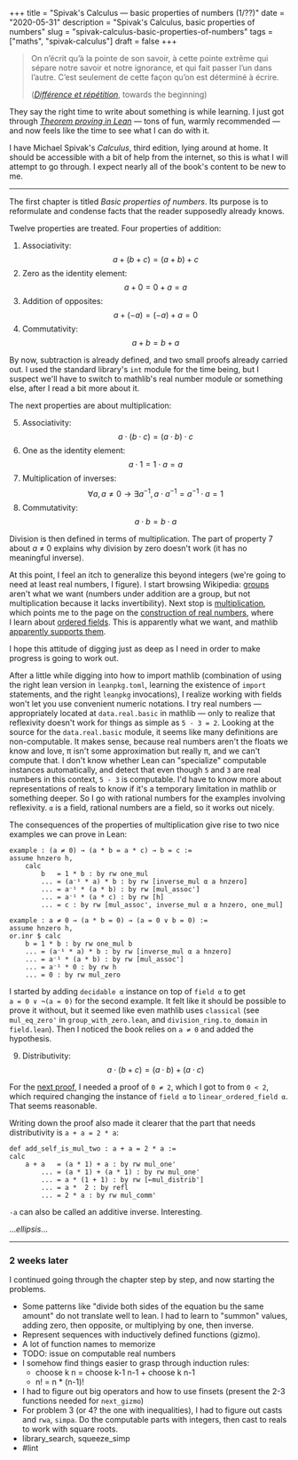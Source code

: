 +++
title = "Spivak's Calculus — basic properties of numbers (1/??)"
date = "2020-05-31"
description = "Spivak's Calculus, basic properties of numbers"
slug = "spivak-calculus-basic-properties-of-numbers"
tags = ["maths", "spivak-calculus"]
draft = false
+++

> On n’écrit qu’à la pointe de son savoir, à cette pointe extrême qui sépare
> notre savoir et notre ignorance, et qui fait passer l’un dans l’autre. C’est
> seulement de cette façon qu’on est déterminé à écrire.
>
> ([_Différence et
> répétition_](https://en.wikipedia.org/wiki/Difference_and_Repetition), towards
> the beginning)

They say the right time to write about something is while learning. I just got
through [_Theorem proving in
Lean_](https://leanprover.github.io/theorem_proving_in_lean/) — tons of fun,
warmly recommended — and now feels like the time to see what I can do with it.

I have Michael Spivak's _Calculus_, third edition, lying around at home. It
should be accessible with a bit of help from the internet, so this is what
I will attempt to go through. I expect nearly all of the book's content to be
new to me.

---

The first chapter is titled _Basic properties of numbers_. Its purpose is to
reformulate and condense facts that the reader supposedly already knows.

Twelve properties are treated. Four properties of addition:

1. Associativity: $$ a + (b + c) = (a + b) + c $$
2. Zero as the identity element: $$ a + 0 = 0 + a = a $$
3. Addition of opposites: $$ a + (-a) = (-a) + a = 0 $$
4. Commutativity: $$ a + b = b + a $$

By now, subtraction is already defined, and two small proofs already carried
out. I used the standard library's `int` module for the time being, but
I suspect we'll have to switch to mathlib's real number module or something
else, after I read a bit more about it.

The next properties are about multiplication:

5. Associativity: $$ a \cdot (b \cdot c) = (a \cdot b) \cdot c $$
6. One as the identity element: $$ a \cdot 1 = 1 \cdot a = a $$
7. Multiplication of inverses:
$$ \forall a, a ≠ 0 \to \exists a^{-1}, a \cdot a^{-1} = a^{-1} \cdot a = 1 $$
8. Commutativity: $$ a \cdot b = b \cdot a $$

Division is then defined in terms of multiplication. The part of property 7
about _a_ ≠ 0 explains why division by zero doesn't work (it has no meaningful
inverse).

At this point, I feel an itch to generalize this beyond integers (we're going to
need at least real numbers, I figure). I start browsing Wikipedia:
[groups](https://en.wikipedia.org/wiki/Group_(mathematics)) aren't what we want
(numbers under addition are a group, but not multiplication because it lacks
invertibility). Next stop is
[multiplication](https://en.wikipedia.org/wiki/Multiplication#Multiplication_of_different_kinds_of_numbers),
which points me to the page on the [construction of real
numbers](https://en.wikipedia.org/wiki/Construction_of_the_real_numbers#Construction_from_Cauchy_sequences),
where I learn about [ordered
fields](https://en.wikipedia.org/wiki/Field_(mathematics)). This is apparently
what we want, and mathlib [apparently supports
them](https://leanprover-community.github.io/mathlib-overview.html).

I hope this attitude of digging just as deep as I need in order to make progress
is going to work out.

After a little while digging into how to import mathlib (combination of using
the right lean version in `leanpkg.toml`, learning the existence of `import`
statements, and the right `leanpkg` invocations), I realize working with fields
won't let you use convenient numeric notations. I try real numbers —
appropriately located at `data.real.basic` in mathlib — only to realize that
reflexivity doesn't work for things as simple as `5 - 3 = 2`. Looking at the
source for the `data.real.basic` module, it seems like many definitions are
non-computable. It makes sense, because real numbers aren't the floats we know
and love, π isn't some approximation but really π, and we can't compute that. I
don't know whether Lean can "specialize" computable instances automatically, and
detect that even though `5` and `3` are real numbers in this context, `5 - 3` is
computable. I'd have to know more about representations of reals to know if it's
a temporary limitation in mathlib or something deeper. So I go with rational
numbers for the examples involving reflexivity. `α` is a field, rational numbers
are a field, so it works out nicely.

The consequences of the properties of multiplication give rise to two nice
examples we can prove in Lean:

```lean
example : (a ≠ 0) → (a * b = a * c) → b = c :=
assume hnzero h,
    calc
        b   = 1 * b : by rw one_mul
        ... = (a⁻¹ * a) * b : by rw [inverse_mul α a hnzero]
        ... = a⁻¹ * (a * b) : by rw [mul_assoc']
        ... = a⁻¹ * (a * c) : by rw [h]
        ... = c : by rw [mul_assoc', inverse_mul α a hnzero, one_mul]

example : a ≠ 0 → (a * b = 0) → (a = 0 ∨ b = 0) :=
assume hnzero h,
or.inr $ calc
    b = 1 * b : by rw one_mul b
    ... = (a⁻¹ * a) * b : by rw [inverse_mul α a hnzero]
    ... = a⁻¹ * (a * b) : by rw [mul_assoc']
    ... = a⁻¹ * 0 : by rw h
    ... = 0 : by rw mul_zero
```

I started by adding `decidable α` instance on top of `field α` to get
`a = 0 ∨ ¬(a = 0)` for the second example. It felt like it should be possible to
prove it without, but it seemed like even mathlib uses `classical` (see
`mul_eq_zero'` in `group_with_zero.lean`, and `division_ring.to_domain` in
`field.lean`). Then I noticed the book relies on `a ≠ 0` and added the hypothesis.

9. Distributivity: $$ a \cdot (b + c) = (a \cdot b) + (a \cdot c) $$

For the [next proof](TODO), I needed a proof of `0 ≠ 2`, which I got to from
`0 < 2`, which required changing the instance of `field α` to
`linear_ordered_field α`. That seems reasonable.

Writing down the proof also made it clearer that the part that needs
distributivity is `a + a = 2 * a`:

```lean
def add_self_is_mul_two : a + a = 2 * a :=
calc
    a + a   = (a * 1) + a : by rw mul_one'
        ... = (a * 1) + (a * 1) : by rw mul_one'
        ... = a * (1 + 1) : by rw [←mul_distrib']
        ... = a *  2 : by refl
        ... = 2 * a : by rw mul_comm'
```

`-a` can also be called an additive inverse. Interesting.

..._ellipsis_...

---

### 2 weeks later

I continued going through the chapter step by step, and now starting the
problems.

- Some patterns like "divide both sides of the equation bu the same amount" do
  not translate well to lean. I had to learn to "summon" values, adding zero,
  then opposite, or multiplying by one, then inverse.
- Represent sequences with inductively defined functions (gizmo).
- A lot of function names to memorize
- TODO: issue on computable real numbers
- I somehow find things easier to grasp through induction rules:
    - choose k n = choose k-1 n-1 + choose k n-1
    - n! = n * (n-1)!
- I had to figure out big operators and how to use finsets (present the 2-3
  functions needed for `next_gizmo`)
- For problem 3 (or 4? the one with inequalities), I had to figure out casts and
  `rwa`, `simpa`. Do the computable parts with integers, then cast to reals to work
  with square roots.
- library_search, squeeze_simp
- #lint
